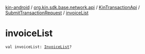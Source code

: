 [kin-android](../../../index.md) / [org.kin.sdk.base.network.api](../../index.md) / [KinTransactionApi](../index.md) / [SubmitTransactionRequest](index.md) / [invoiceList](./invoice-list.md)

# invoiceList

`val invoiceList: `[`InvoiceList`](../../../org.kin.sdk.base.models/-invoice-list/index.md)`?`